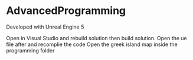 # AdvancedProgramming

Developed with Unreal Engine 5

Open in Visual Studio and rebuild solution then build solution. 
Open the ue file after and recomplie the code
Open the greek island map inside the programming folder
